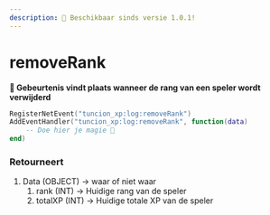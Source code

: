 ```yaml
---
description: 🔧 Beschikbaar sinds versie 1.0.1!
---
```


# removeRank

**📢 Gebeurtenis vindt plaats wanneer de rang van een speler wordt verwijderd**

```lua
RegisterNetEvent("tuncion_xp:log:removeRank")
AddEventHandler("tuncion_xp:log:removeRank", function(data)
    -- Doe hier je magie 💫
end)
```

### Retourneert

1. Data <span className="color-blue">(OBJECT)</span> <span className="color-orange">-> waar of niet waar</span>
   1. rank <span className="color-blue">(INT)</span> <span className="color-orange">-> Huidige rang van de speler</span>
   2. totalXP <span className="color-blue">(INT)</span> <span className="color-orange">-> Huidige totale XP van de speler</span>